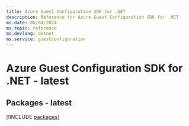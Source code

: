 ```yaml
---
title: Azure Guest Configuration SDK for .NET
description: Reference for Azure Guest Configuration SDK for .NET
ms.date: 06/04/2024
ms.topic: reference
ms.devlang: dotnet
ms.service: guestconfiguration
---
```

# Azure Guest Configuration SDK for .NET - latest
## Packages - latest
[!INCLUDE [packages](guest-configuration-index.md)]
